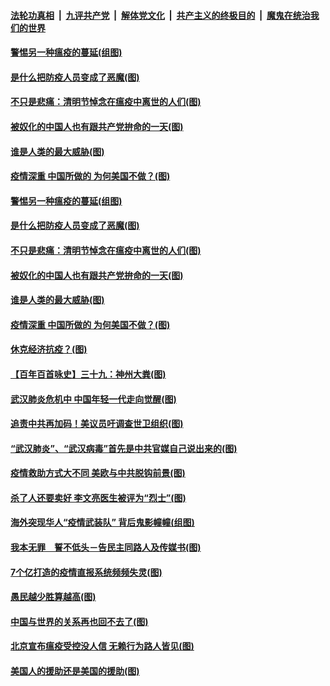 ####  [法轮功真相](../../../../basic/blob/master/README.md?t=04042330) &nbsp;|&nbsp; [九评共产党](../../../../9ping.md/blob/master/README.md?t=04042330) &nbsp;|&nbsp; [解体党文化](../../../../jtdwh.md/blob/master/README.md?t=04042330)  &nbsp;|&nbsp; [共产主义的终极目的](../../../../gczydzjmd.md/blob/master/README.md?t=04042330) &nbsp;|&nbsp; [魔鬼在统治我们的世界](../../../../mgztzwmdsj.md/blob/master/README.md?t=04042330) 

#### [警惕另一种瘟疫的蔓延(组图)](../pages/p4/928564.md?t=04042330) 

#### [是什么把防疫人员变成了恶魔(图)](../pages/p4/928575.md?t=04042330) 

#### [不只是悲痛：清明节悼念在瘟疫中离世的人们(图)](../pages/p4/928571.md?t=04042330) 

#### [被奴化的中国人也有跟共产党拚命的一天(图)](../pages/p4/928556.md?t=04042330) 

#### [谁是人类的最大威胁(图)](../pages/p4/928554.md?t=04042330) 

#### [疫情深重 中国所做的 为何美国不做？(图)](../pages/p4/928552.md?t=04042330) 

#### [警惕另一种瘟疫的蔓延(组图)](../pages/p4/928564.md?t=04042330) 

#### [是什么把防疫人员变成了恶魔(图)](../pages/p4/928575.md?t=04042330) 

#### [不只是悲痛：清明节悼念在瘟疫中离世的人们(图)](../pages/p4/928571.md?t=04042330) 

#### [被奴化的中国人也有跟共产党拚命的一天(图)](../pages/p4/928556.md?t=04042330) 

#### [谁是人类的最大威胁(图)](../pages/p4/928554.md?t=04042330) 

#### [疫情深重 中国所做的 为何美国不做？(图)](../pages/p4/928552.md?t=04042330) 

#### [休克经济抗疫？(图)](../pages/p4/928445.md?t=04042330) 

#### [【百年百首咏史】三十九：神州大粪(图)](../pages/p4/928553.md?t=04042330) 

#### [武汉肺炎危机中 中国年轻一代走向觉醒(图)](../pages/p4/928421.md?t=04042330) 

#### [追责中共再加码！美议员吁调查世卫组织(图)](../pages/p4/928423.md?t=04042330) 

#### [“武汉肺炎”、“武汉病毒”首先是中共官媒自己说出来的(图)](../pages/p4/928415.md?t=04042330) 

#### [疫情救助方式大不同 美欧与中共脱钩前景(图)](../pages/p4/928407.md?t=04042330) 

#### [杀了人还要卖好 李文亮医生被评为“烈士”(图)](../pages/p4/928435.md?t=04042330) 

#### [海外突现华人“疫情武装队” 背后鬼影幢幢(组图)](../pages/p4/928430.md?t=04042330) 

#### [我本无罪　誓不低头－告民主同路人及传媒书(图)](../pages/p4/928378.md?t=04042330) 

#### [7个亿打造的疫情直报系统频频失灵(图)](../pages/p4/928351.md?t=04042330) 

#### [愚民越少胜算越高(图)](../pages/p4/928352.md?t=04042330) 

#### [中国与世界的关系再也回不去了(图)](../pages/p4/928346.md?t=04042330) 

#### [北京宣布瘟疫受控没人信 无赖行为路人皆见(图)](../pages/p4/928344.md?t=04042330) 

#### [美国人的援助还是美国的援助(图)](../pages/p4/928345.md?t=04042330) 

